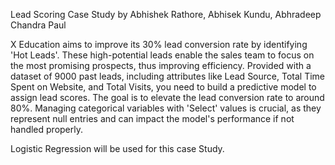 Lead Scoring Case Study
by Abhishek Rathore, Abhisek Kundu, Abhradeep Chandra Paul

X Education aims to improve its 30% lead conversion rate by identifying 'Hot Leads'. These high-potential leads enable the sales team to focus on the most promising prospects, thus improving efficiency. 
Provided with a dataset of 9000 past leads, including attributes like Lead Source, Total Time Spent on Website, and Total Visits, you need to build a predictive model to assign lead scores. 
The goal is to elevate the lead conversion rate to around 80%. Managing categorical variables with 'Select' values is crucial, as they represent null entries and can impact the model's performance 
if not handled properly.

Logistic Regression will be used for this case Study.